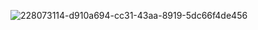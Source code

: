 ![228073114-d910a694-cc31-43aa-8919-5dc66f4de456](https://github.com/shawna-tuli-stanford-uci-kellogg/google-data-analytics-certifications/assets/19508013/7611f28d-fb18-4366-844b-10de90414ace)
